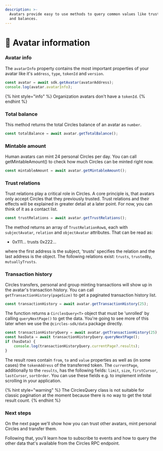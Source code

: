 ```yaml
---
description: >-
  Avatars provide easy to use methods to query common values like trust lists
  and balances.
---
```


# 📝 Avatar information

### Avatar info

The `avatarInfo` property contains the most important properties of your avatar like it's `address`, `type`, `tokenId` and `version`.

```typescript
const avatar = await sdk.getAvatar(avatarAddress);
console.log(avatar.avatarInfo);
```

{% hint style="info" %}
Organization avatars don't have a `tokenId`.
{% endhint %}

### Total balance

This method returns the total Circles balance of an avatar as `number`.

```typescript
const totalBalance = await avatar.getTotalBalance();
```

### Mintable amount

Human avatars can mint 24 personal Circles per day. You can call getMintableAmount() to check how much Circles can be minted right now.

```typescript
const mintableAmount = await avatar.getMintableAmount();
```

### Trust relations

Trust relations play a critical role in Circles. A core principle is, that avatars only accept Circles that they previously trusted. Trust relations and their effects will be explained in greater detail at a later point. For now, you can think of it as a contact list.

```typescript
const trustRelations = await avatar.getTrustRelations();
```

The method returns an array of `TrustRelationRow`s, each with `subjectAvatar`, `relation` and `objectAvatar` attributes. That can be read as:

* 0x111... trusts 0x222...

where the first address is the subject, 'trusts' specifies the relation and the last address is the object. The following relations exist: `trusts`, `trustedBy`, `mutuallyTrusts`.

### Transaction history

Circles transfers, personal and group minting transactions will show up in the avatar's transaction history. You can call `getTransactionHistory(pageSize)` to get a paginated transaction history list.

```typescript
const transactionHistory = await avatar.getTransactionHistory(25);
```

The function returns a `CirclesQuery<T>` object that must be 'unrolled' by calling `queryNextPage()` to get the data. You're going to see more of this later when we use the `@circles-sdk/data` package directly.

```typescript
const transactionHistoryQuery = await avatar.getTransactionHistory(25);
const hasData = await transactionHistoryQuery.queryNextPage();
if (hasData) {
    console.log(transactionHistoryQuery.currentPage?.results);
}
```

The result rows contain `from`, `to` and `value` properties as well as (in some cases) the `tokenAddress` of the transferred token. The `currentPage`, additionally to the `results`, has the following fields: `limit`, `size`, `firstCursor`, `lastCursor`, `sortOrder`. You can use these fields e.g. to implement infinite scrolling in your application.&#x20;

{% hint style="warning" %}
The CirclesQuery class is not suitable for classic pagination at the moment because there is no way to get the total result count.
{% endhint %}

### Next steps

On the next page we'll show how you can trust other avatars, mint personal Circles and transfer them.

Following that, you'll learn how to subscribe to events and how to query the other data that's available from the Circles RPC endpoint.
